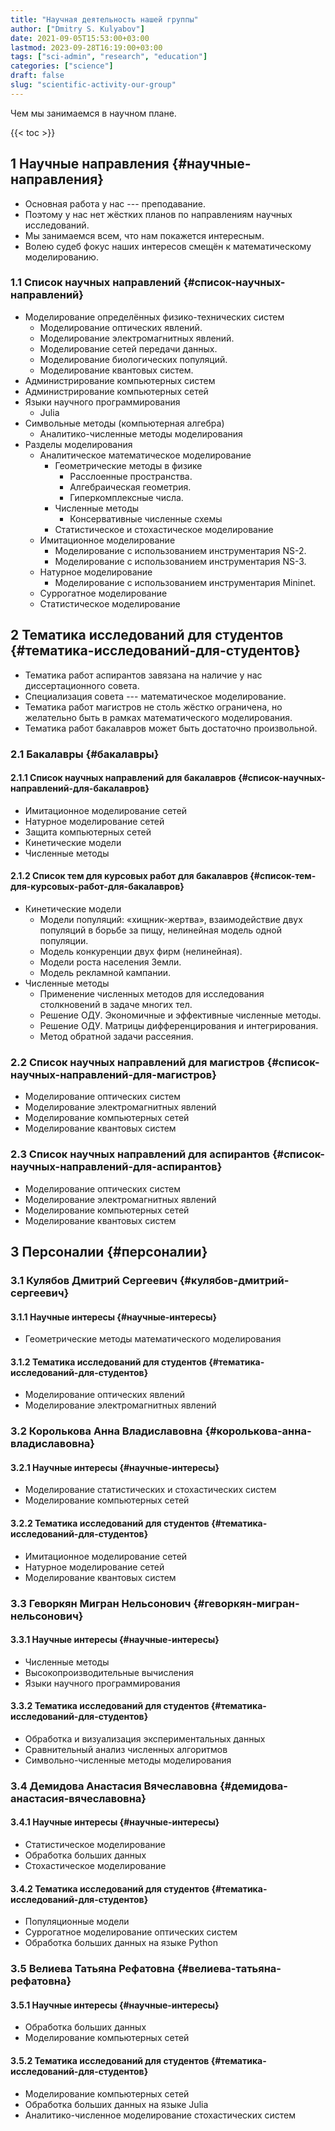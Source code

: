 ```yaml
---
title: "Научная деятельность нашей группы"
author: ["Dmitry S. Kulyabov"]
date: 2021-09-05T15:53:00+03:00
lastmod: 2023-09-28T16:19:00+03:00
tags: ["sci-admin", "research", "education"]
categories: ["science"]
draft: false
slug: "scientific-activity-our-group"
---
```


Чем мы занимаемся в научном плане.

<!--more-->

{{< toc >}}


## <span class="section-num">1</span> Научные направления {#научные-направления}

-   Основная работа у нас --- преподавание.
-   Поэтому у нас нет жёстких планов по направлениям научных исследований.
-   Мы занимаемся всем, что нам покажется интересным.
-   Волею судеб фокус наших интересов смещён к математическому моделированию.


### <span class="section-num">1.1</span> Список научных направлений {#список-научных-направлений}

-   Моделирование определённых физико-технических систем
    -   Моделирование оптических явлений.
    -   Моделирование электромагнитных явлений.
    -   Моделирование сетей передачи данных.
    -   Моделирование биологических популяций.
    -   Моделирование квантовых систем.
-   Администрирование компьютерных систем
-   Администрирование компьютерных сетей
-   Языки научного программирования
    -   Julia
-   Символьные методы (компьютерная алгебра)
    -   Аналитико-численные методы моделирования
-   Разделы моделирования
    -   Аналитическое математическое моделирование
        -   Геометрические методы в физике
            -   Расслоенные пространства.
            -   Алгебраическая геометрия.
            -   Гиперкомплексные числа.
        -   Численные методы
            -   Консервативные численные схемы
        -   Статистическое и стохастическое моделирование
    -   Имитационное моделирование
        -   Моделирование с использованием инструментария NS-2.
        -   Моделирование с использованием инструментария NS-3.
    -   Натурное моделирование
        -   Моделирование с использованием инструментария Mininet.
    -   Суррогатное моделирование
    -   Статистическое моделирование


## <span class="section-num">2</span> Тематика исследований для студентов {#тематика-исследований-для-студентов}

-   Тематика работ аспирантов завязана на наличие у нас диссертационного совета.
-   Специализация совета --- математическое моделирование.
-   Тематика работ магистров не столь жёстко ограничена, но желательно быть в рамках математического моделирования.
-   Тематика работ бакалавров может быть достаточно произвольной.


### <span class="section-num">2.1</span> Бакалавры {#бакалавры}


#### <span class="section-num">2.1.1</span> Список научных направлений для бакалавров {#список-научных-направлений-для-бакалавров}

-   Имитационное моделирование сетей
-   Натурное моделирование сетей
-   Защита компьютерных сетей
-   Кинетические модели
-   Численные методы


#### <span class="section-num">2.1.2</span> Список тем для курсовых работ для бакалавров {#список-тем-для-курсовых-работ-для-бакалавров}

-   Кинетические модели
    -   Модели популяций: «хищник-жертва», взаимодействие двух популяций в борьбе за пищу, нелинейная модель одной популяции.
    -   Модель конкуренции двух фирм (нелинейная).
    -   Модели роста населения Земли.
    -   Модель рекламной кампании.
-   Численные методы
    -   Применение численных методов для исследования столкновений в задаче многих тел.
    -   Решение ОДУ. Экономичные и эффективные численные методы.
    -   Решение ОДУ. Матрицы дифференцирования и интегрирования.
    -   Метод обратной задачи рассеяния.


### <span class="section-num">2.2</span> Список научных направлений для магистров {#список-научных-направлений-для-магистров}

-   Моделирование оптических систем
-   Моделирование электромагнитных явлений
-   Моделирование компьютерных сетей
-   Моделирование квантовых систем


### <span class="section-num">2.3</span> Список научных направлений для аспирантов {#список-научных-направлений-для-аспирантов}

-   Моделирование оптических систем
-   Моделирование электромагнитных явлений
-   Моделирование компьютерных сетей
-   Моделирование квантовых систем


## <span class="section-num">3</span> Персоналии {#персоналии}


### <span class="section-num">3.1</span> Кулябов Дмитрий Сергеевич {#кулябов-дмитрий-сергеевич}


#### <span class="section-num">3.1.1</span> Научные интересы {#научные-интересы}

-   Геометрические методы математического моделирования


#### <span class="section-num">3.1.2</span> Тематика исследований для студентов {#тематика-исследований-для-студентов}

-   Моделирование оптических явлений
-   Моделирование электромагнитных явлений


### <span class="section-num">3.2</span> Королькова Анна Владиславовна {#королькова-анна-владиславовна}


#### <span class="section-num">3.2.1</span> Научные интересы {#научные-интересы}

-   Моделирование статистических и стохастических систем
-   Моделирование компьютерных сетей


#### <span class="section-num">3.2.2</span> Тематика исследований для студентов {#тематика-исследований-для-студентов}

-   Имитационное моделирование сетей
-   Натурное моделирование сетей
-   Моделирование квантовых систем


### <span class="section-num">3.3</span> Геворкян Мигран Нельсонович {#геворкян-мигран-нельсонович}


#### <span class="section-num">3.3.1</span> Научные интересы {#научные-интересы}

-   Численные методы
-   Высокопроизводительные вычисления
-   Языки научного программирования


#### <span class="section-num">3.3.2</span> Тематика исследований для студентов {#тематика-исследований-для-студентов}

-   Обработка и визуализация экспериментальных данных
-   Сравнительный анализ численных алгоритмов
-   Символьно-численные методы моделирования


### <span class="section-num">3.4</span> Демидова Анастасия Вячеславовна {#демидова-анастасия-вячеславовна}


#### <span class="section-num">3.4.1</span> Научные интересы {#научные-интересы}

-   Статистическое моделирование
-   Обработка больших данных
-   Стохастическое моделирование


#### <span class="section-num">3.4.2</span> Тематика исследований для студентов {#тематика-исследований-для-студентов}

-   Популяционные модели
-   Суррогатное моделирование оптических систем
-   Обработка больших данных на языке Python


### <span class="section-num">3.5</span> Велиева Татьяна Рефатовна {#велиева-татьяна-рефатовна}


#### <span class="section-num">3.5.1</span> Научные интересы {#научные-интересы}

-   Обработка больших данных
-   Моделирование компьютерных сетей


#### <span class="section-num">3.5.2</span> Тематика исследований для студентов {#тематика-исследований-для-студентов}

-   Моделирование компьютерных сетей
-   Обработка больших данных на языке Julia
-   Аналитико-численное моделирование стохастических систем
